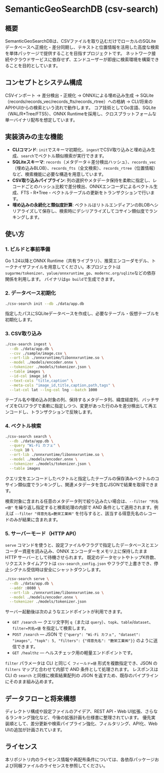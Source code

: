 # SemanticGeoSearchDB (csv-search)

## 概要
SemanticGeoSearchDBは、CSVファイルを取り込むだけでローカルのSQLiteデータベースへ正規化・差分同期し、テキストと位置情報を活用した高度な検索を単体パッケージで提供することを目指すプロジェクトです。 ネットワーク接続やクラウドサービスに依存せず、エンドユーザーが即座に検索環境を構築できることを目的としています。

## コンセプトとシステム構成
CSVインポート → 差分検出・正規化 → ONNXによる埋め込み生成 → SQLite（records/records_vec/records_fts/records_rtree）への格納 → CLI/将来のAPIやUIからの検索という流れで動作します。 コア技術としてGo言語、SQLite（WAL/R\*Tree/FTS5）、ONNX Runtimeを採用し、クロスプラットフォームな単一バイナリ配布を想定しています。

## 実装済みの主な機能
- **CLIコマンド**: `init`でスキーマ初期化、`ingest`でCSV取り込みと埋め込み生成、`search`でベクトル類似検索が実行できます。
- **SQLiteスキーマ**: `records`（メタデータ＋差分検出ハッシュ）、`records_vec`（埋め込みBLOB）、`records_fts`（全文検索）、`records_rtree`（位置情報）など、検索機能に必要な構造を用意しています。
- **CSV取り込みパイプライン**: 列の選択やメタデータ保持を柔軟に指定し、レコードごとのハッシュ比較で差分検出、ONNXエンコーダによるベクトル生成、FTS・R\*Tree・ベクトルテーブルの更新をトランザクションで行います。
- **埋め込みの永続化と類似度計算**: ベクトルはリトルエンディアンのBLOBへシリアライズして保存し、検索時にデシリアライズしてコサイン類似度でランキングします。

## 使い方
### 1. ビルドと事前準備
Go 1.24以降とONNX Runtime（共有ライブラリ）、推奨エンコーダモデル、トークナイザファイルを用意してください。本プロジェクトは`sugarme/tokenizer`、`yalue/onnxruntime_go`、`modernc.org/sqlite`などの依存関係を利用します。 バイナリは`go build`で生成できます。

### 2. データベース初期化
```bash
./csv-search init --db ./data/app.db
```
指定したパスにSQLiteデータベースを作成し、必要なテーブル・仮想テーブルを初期化します。

### 3. CSV取り込み
```bash
./csv-search ingest \
  --db ./data/app.db \
  --csv ./sample/image.csv \
  --ort-lib ./onnxruntime/libonnxruntime.so \
  --model ./models/encoder.onnx \
  --tokenizer ./models/tokenizer.json \
  --table images \
  --id-col image_id \
  --text-cols "title,caption" \
  --meta-cols "image_id,title,caption,path,tags" \
  --lat-col lat --lng-col lng --batch 1000
```
テーブル名や埋め込み対象の列、保持するメタデータ列、緯度経度列、バッチサイズをCLIフラグで柔軟に指定しつつ、変更があった行のみを差分検出して再エンコードし、トランザクションで反映します。

### 4. ベクトル検索
```bash
./csv-search search \
  --db ./data/app.db \
  --query "Wi-Fi カフェ" \
  --topk 10 \
  --ort-lib ./onnxruntime/libonnxruntime.so \
  --model ./models/encoder.onnx \
  --tokenizer ./models/tokenizer.json \
  --table images
```
クエリ文をエンコードしたベクトルと指定したテーブルの保存済みベクトルのコサイン類似度でランキングし、関連メタデータを含むJSONで結果を取得できます。

検索対象に含まれる任意のメタデータ列で絞り込みたい場合は、`--filter "列名=値"` を繰り返し指定すると検索処理の内部で AND 条件として適用されます。例えば `--filter "得意先名=艶栄工業㈱"` を付与すると、該当する得意先名のレコードのみが結果に含まれます。

### 5. サーバーモード（HTTP API）

`serve` コマンドを使うと、設定ファイルやフラグで指定したデータベースとエンコーダー資産を読み込み、ONNX エンコーダーをメモリ上に保持したまま HTTP サーバーとして待機させられます。 既定のデータセットやトップK件数、リクエストタイムアウトは `csv-search_config.json` やフラグで上書きでき、停止シグナル受信時は安全にシャットダウンします。

```bash
./csv-search serve \
  --db ./data/app.db \
  --addr :8080 \
  --ort-lib ./onnxruntime/libonnxruntime.so \
  --model ./models/encoder.onnx \
  --tokenizer ./models/tokenizer.json
```

サーバー起動後は次のようなエンドポイントが利用できます。

- `GET /search` — クエリ文字列 `q`（または `query`）、`topk`、`table`/`dataset`、`filter=列名=値` を指定して検索します。
- `POST /search` — JSON で `{"query": "Wi-Fi カフェ", "dataset": "images", "topk": 5, "filters": {"得意先名": "艶栄工業㈱"}}` のように送信できます。
- `GET /healthz` — ヘルスチェック用の軽量エンドポイントです。

`filter` パラメータは CLI と同じく `フィールド=値` 形式を複数指定でき、JSON の `filters` マップと合わせて内部で AND 条件として処理されます。 レスポンスは CLI の `search` と同様に検索結果配列の JSON を返すため、既存のパイプラインにそのまま組み込めます。

## データフローと将来構想
ディレクトリ構成や設定ファイルのアイデア、REST API・Web UI拡張、さらなるランキング強化など、今後の拡張計画も仕様書に整理されています。 優先実装順として、差分更新や検索パイプライン強化、フィルタリング、API化、Web UIの追加が計画されています。

## ライセンス
本リポジトリ内のライセンス情報や再配布条件については、各依存パッケージおよび同梱ファイルのライセンスを参照してください。
